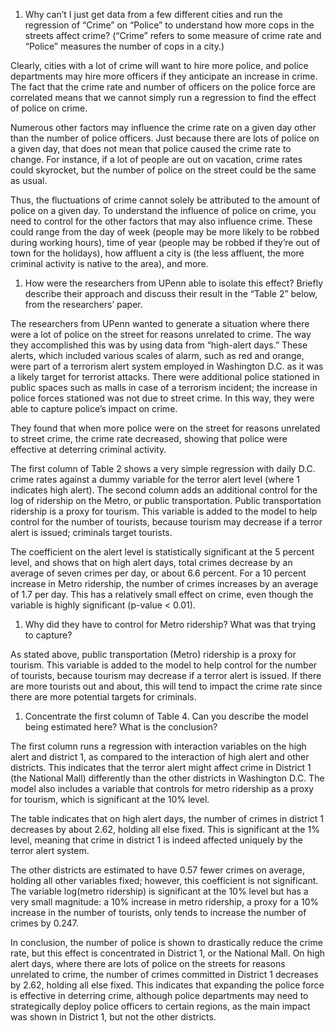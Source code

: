1.  Why can’t I just get data from a few different cities and run the
    regression of “Crime” on “Police” to understand how more cops in the
    streets affect crime? (“Crime” refers to some measure of crime rate
    and “Police” measures the number of cops in a city.)

Clearly, cities with a lot of crime will want to hire more police, and
police departments may hire more officers if they anticipate an increase
in crime. The fact that the crime rate and number of officers on the
police force are correlated means that we cannot simply run a regression
to find the effect of police on crime.

Numerous other factors may influence the crime rate on a given day other
than the number of police officers. Just because there are lots of
police on a given day, that does not mean that police caused the crime
rate to change. For instance, if a lot of people are out on vacation,
crime rates could skyrocket, but the number of police on the street
could be the same as usual.

Thus, the fluctuations of crime cannot solely be attributed to the
amount of police on a given day. To understand the influence of police
on crime, you need to control for the other factors that may also
influence crime. These could range from the day of week (people may be
more likely to be robbed during working hours), time of year (people may
be robbed if they’re out of town for the holidays), how affluent a city
is (the less affluent, the more criminal activity is native to the
area), and more.

1.  How were the researchers from UPenn able to isolate this effect?
    Briefly describe their approach and discuss their result in the
    “Table 2” below, from the researchers’ paper.

The researchers from UPenn wanted to generate a situation where there
were a lot of police on the street for reasons unrelated to crime. The
way they accomplished this was by using data from “high-alert days.”
These alerts, which included various scales of alarm, such as red and
orange, were part of a terrorism alert system employed in Washington
D.C. as it was a likely target for terrorist attacks. There were
additional police stationed in public spaces such as malls in case of a
terrorism incident; the increase in police forces stationed was not due
to street crime. In this way, they were able to capture police’s impact
on crime.

They found that when more police were on the street for reasons
unrelated to street crime, the crime rate decreased, showing that police
were effective at deterring criminal activity.

The first column of Table 2 shows a very simple regression with daily
D.C. crime rates against a dummy variable for the terror alert level
(where 1 indicates high alert). The second column adds an additional
control for the log of ridership on the Metro, or public transportation.
Public transportation ridership is a proxy for tourism. This variable is
added to the model to help control for the number of tourists, because
tourism may decrease if a terror alert is issued; criminals target
tourists.

The coefficient on the alert level is statistically significant at the 5
percent level, and shows that on high alert days, total crimes decrease
by an average of seven crimes per day, or about 6.6 percent. For a 10
percent increase in Metro ridership, the number of crimes increases by
an average of 1.7 per day. This has a relatively small effect on crime,
even though the variable is highly significant (p-value &lt; 0.01).

1.  Why did they have to control for Metro ridership? What was that
    trying to capture?

As stated above, public transportation (Metro) ridership is a proxy for
tourism. This variable is added to the model to help control for the
number of tourists, because tourism may decrease if a terror alert is
issued. If there are more tourists out and about, this will tend to
impact the crime rate since there are more potential targets for
criminals.

1.  Concentrate the first column of Table 4. Can you describe the model
    being estimated here? What is the conclusion?

The first column runs a regression with interaction variables on the
high alert and district 1, as compared to the interaction of high alert
and other districts. This indicates that the terror alert might affect
crime in District 1 (the National Mall) differently than the other
districts in Washington D.C. The model also includes a variable that
controls for metro ridership as a proxy for tourism, which is
significant at the 10% level.

The table indicates that on high alert days, the number of crimes in
district 1 decreases by about 2.62, holding all else fixed. This is
significant at the 1% level, meaning that crime in district 1 is indeed
affected uniquely by the terror alert system.

The other districts are estimated to have 0.57 fewer crimes on average,
holding all other variables fixed; however, this coefficient is not
significant. The variable log(metro ridership) is significant at the 10%
level but has a very small magnitude: a 10% increase in metro ridership,
a proxy for a 10% increase in the number of tourists, only tends to
increase the number of crimes by 0.247.

In conclusion, the number of police is shown to drastically reduce the
crime rate, but this effect is concentrated in District 1, or the
National Mall. On high alert days, where there are lots of police on the
streets for reasons unrelated to crime, the number of crimes committed
in District 1 decreases by 2.62, holding all else fixed. This indicates
that expanding the police force is effective in deterring crime,
although police departments may need to strategically deploy police
officers to certain regions, as the main impact was shown in District 1,
but not the other districts.
